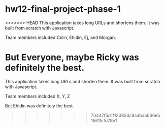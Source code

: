 # hw12-final-project-phase-1

<<<<<<< HEAD
This application takes long URLs and shortens them. It was built from scratch with Javascript.

Team members included Colin, Ehidin, Ej, and Morgan.

But Everyone, maybe Ricky was definitely the best.
=======
This application takes long URLs and shorten them. It was built from scratch with Javascript.

Team members included X, Y, Z

But Ehidin was definitely the best.
>>>>>>> 70447f5d1f12383dc9adbaab36eb1561fcfd78e1
